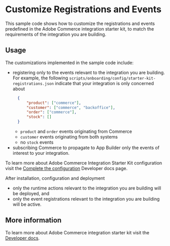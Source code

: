# Customize Registrations and Events

This sample code shows how to customize the registrations and events predefined in the Adobe Commerce integration starter kit, to match the requirements of the integration you are building.

## Usage

The customizations implemented in the sample code include:
- registering only to the events relevant to the integration you are building. For example, the following `scripts/onboarding/config/starter-kit-registrations.json` indicate that your integration is only concerned about
    ```json
      {
          "product": ["commerce"],
          "customer": ["commerce", "backoffice"],
          "order": ["commerce"],
          "stock": []
      }
    ```
    - `product` and `order` events originating from Commerce
    - `customer` events originating from both systems
    - no `stock` events
- subscribing Commerce to propagate to App Builder only the events of interest to your integration.

To learn more about Adobe Commerce Integration Starter Kit configuration visit the [Complete the configuration](https://developer.adobe.com/commerce/extensibility/starter-kit/create-integration/#complete-the-configuration) Developer docs page.
  
After installation, configuration and deployment
- only the runtime actions relevant to the integration you are building will be deployed, and
- only the event registrations relevant to the integration you are building will be active.

## More information

To learn more about Adobe Commerce integration starter kit visit the [Developer docs](https://developer.adobe.com/commerce/extensibility/starter-kit/).
